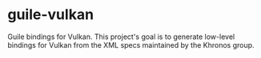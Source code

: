 # guile-vulkan

Guile bindings for Vulkan. This project's goal is to generate low-level bindings for Vulkan from the XML specs maintained by the Khronos group.
